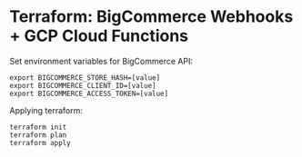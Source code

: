 # Terraform: BigCommerce Webhooks + GCP Cloud Functions

Set environment variables for BigCommerce API:

```
export BIGCOMMERCE_STORE_HASH=[value]
export BIGCOMMERCE_CLIENT_ID=[value]
export BIGCOMMERCE_ACCESS_TOKEN=[value]
```

Applying terraform:

```
terraform init
terraform plan
terraform apply
```
